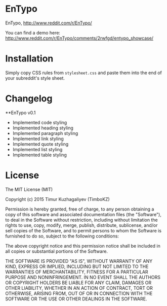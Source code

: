# EnTypo

EnTypo, http://www.reddit.com/r/EnTypo/

You can find a demo here: http://www.reddit.com/r/EnTypo/comments/2rwfgd/entypo_showcase/

# Installation

Simply copy CSS rules from `stylesheet.css` and paste them into the end of your subreddit's style sheet.

# Changelog

**EnTypo v0.1

* Implemented code styling
* Implemented heading styling
* Implemented paragraph styling
* Implemented link styling
* Implemented quote styling
* Implemented list styling
* Implemented table styling

# License

The MIT License (MIT)

Copyright (c) 2015 Timur Kuzhagaliyev (TimboKZ)

Permission is hereby granted, free of charge, to any person obtaining a copy
of this software and associated documentation files (the "Software"), to deal
in the Software without restriction, including without limitation the rights
to use, copy, modify, merge, publish, distribute, sublicense, and/or sell
copies of the Software, and to permit persons to whom the Software is
furnished to do so, subject to the following conditions:

The above copyright notice and this permission notice shall be included in all
copies or substantial portions of the Software.

THE SOFTWARE IS PROVIDED "AS IS", WITHOUT WARRANTY OF ANY KIND, EXPRESS OR
IMPLIED, INCLUDING BUT NOT LIMITED TO THE WARRANTIES OF MERCHANTABILITY,
FITNESS FOR A PARTICULAR PURPOSE AND NONINFRINGEMENT. IN NO EVENT SHALL THE
AUTHORS OR COPYRIGHT HOLDERS BE LIABLE FOR ANY CLAIM, DAMAGES OR OTHER
LIABILITY, WHETHER IN AN ACTION OF CONTRACT, TORT OR OTHERWISE, ARISING FROM,
OUT OF OR IN CONNECTION WITH THE SOFTWARE OR THE USE OR OTHER DEALINGS IN THE
SOFTWARE.
